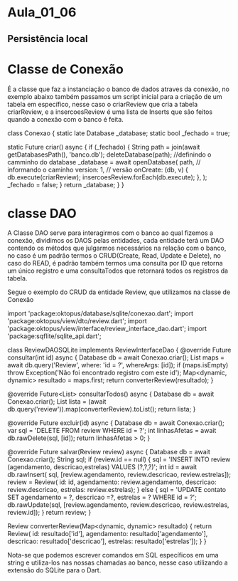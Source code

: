 # Aula_01_06

## Persistência local

# Classe de Conexão

É a classe que faz a instanciação o banco de dados atraves da conexão, no exemplo abaixo também passamos um script inicial para a criação de um tabela em específico, nesse caso o criarReview que cria a tabela criarReview, e a insercoesReview é uma lista de Inserts que são feitos quando a conexão com o banco é feita.

class Conexao {
  static late Database _database;
  static bool _fechado = true;

  static Future<Database> criar() async {
    if (_fechado) {
      String path = join(await getDatabasesPath(),
          'banco.db');
          deleteDatabase(path); //definindo o camminho do database
      _database = await openDatabase(
        path, // informando o caminho
        version: 1, // versão
        onCreate: (db, v) {
          db.execute(criarReview);
          insercoesReview.forEach(db.execute);
        },
      );
      _fechado = false;
    }
    return _database;
  }
}

# classe DAO

A Classe DAO serve para interagirmos com o banco ao qual fizemos a conexão, dividimos os DAOS pelas entidades, cada entidade terá um DAO contendo os métodos que julgarmos necessários na relação com o banco, no caso é um padrão termos o CRUD(Create, Read, Update e Delete), no caso do READ, é padrão também termos uma consulta por ID que retorna um único registro e uma consultaTodos que retornará todos os registros da tabela.

Segue o exemplo do CRUD da entidade Review, que utilizamos na classe de Conexão

import 'package:oktopus/database/sqlite/conexao.dart';
import 'package:oktopus/view/dto/review.dart';
import 'package:oktopus/view/interface/review_interface_dao.dart';
import 'package:sqflite/sqlite_api.dart';

class ReviewDAOSQLite implements ReviewInterfaceDao {
  @override
  Future<Review> consultar(int id) async {
    Database db = await Conexao.criar();
    List<Map> maps = await db.query('Review', where: 'id = ?', whereArgs: [id]);
    if (maps.isEmpty)
      throw Exception('Não foi encontrado registro com este id');
    Map<dynamic, dynamic> resultado = maps.first;
    return converterReview(resultado);
  }

  @override
  Future<List<Review>> consultarTodos() async {
    Database db = await Conexao.criar();
    List<Review> lista =
        (await db.query('review')).map<Review>(converterReview).toList();
    return lista;
  }

  @override
  Future<bool> excluir(id) async {
    Database db = await Conexao.criar();
    var sql = 'DELETE FROM review WHERE id = ?';
    int linhasAfetas = await db.rawDelete(sql, [id]);
    return linhasAfetas > 0;
  }

  @override
  Future<Review> salvar(Review review) async {
    Database db = await Conexao.criar();
    String sql;
    if (review.id == null) {
      sql =
          'INSERT INTO review (agendamento, descricao,estrelas) VALUES (?,?,?)';
      int id = await db.rawInsert(
          sql, [review.agendamento, review.descricao, review.estrelas]);
      review = Review(
          id: id,
          agendamento: review.agendamento,
          descricao: review.descricao,
          estrelas: review.estrelas);
    } else {
      sql =
          'UPDATE contato SET agendamento = ?, descricao =?, estrelas = ? WHERE id = ?';
      db.rawUpdate(sql,
          [review.agendamento, review.descricao, review.estrelas, review.id]);
    }
    return review;
  }

  Review converterReview(Map<dynamic, dynamic> resultado) {
    return Review(
        id: resultado['id'],
        agendamento: resultado['agendamento'],
        descricao: resultado['descricao'],
        estrelas: resultado['estrelas']);
  }
}

Nota-se que podemos escrever comandos em SQL específicos em uma string e utiliza-los nas nossas chamadas ao banco, nesse caso utilizando a extensão do SQLite para o Dart.
